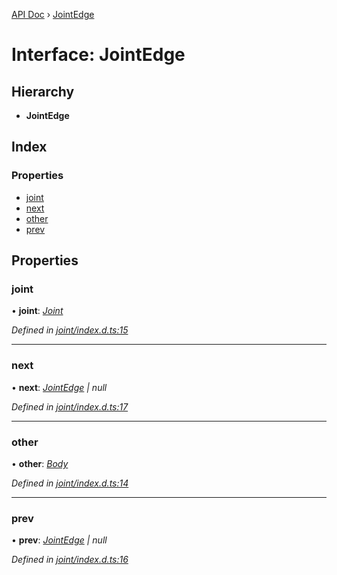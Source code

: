[API Doc](../README.md) › [JointEdge](jointedge.md)

# Interface: JointEdge

## Hierarchy

* **JointEdge**

## Index

### Properties

* [joint](jointedge.md#joint)
* [next](jointedge.md#next)
* [other](jointedge.md#other)
* [prev](jointedge.md#prev)

## Properties

###  joint

• **joint**: *[Joint](joint.md)*

*Defined in [joint/index.d.ts:15](https://github.com/shakiba/planck.js/blob/49dcd19/lib/joint/index.d.ts#L15)*

___

###  next

• **next**: *[JointEdge](jointedge.md) | null*

*Defined in [joint/index.d.ts:17](https://github.com/shakiba/planck.js/blob/49dcd19/lib/joint/index.d.ts#L17)*

___

###  other

• **other**: *[Body](body.md)*

*Defined in [joint/index.d.ts:14](https://github.com/shakiba/planck.js/blob/49dcd19/lib/joint/index.d.ts#L14)*

___

###  prev

• **prev**: *[JointEdge](jointedge.md) | null*

*Defined in [joint/index.d.ts:16](https://github.com/shakiba/planck.js/blob/49dcd19/lib/joint/index.d.ts#L16)*
